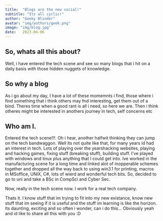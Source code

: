 ```yaml
---
title:  "Blogs are the new social!"
subtitle: "Its all cyclic!"
author: "Geeky Blinder"
avatar: "img/authors/geek.png"
image: "img/blog.jpg"
date:   2023-04-06
---
```


## So, whats all this about?
Well, i have entered the tech scene and see so many blogs that i hit on a daily basis with those hidden nuggets of knowledge. 

## So why a blog
As i go about my day, I have a lot of these momemnts i find, those where i find something that i think others may fnd interesting, get them out of a bind.
Theres time when a good rant is all i need, so here we are.
Then i think otheres might be interested in anothers journey in tech, self concerns etc

## Who am I.
Entered the tech scene!!!. Oh i hear, another halfwit thinking they can jump on the tech bandwaggon.
Well its not quite like that, for many years id had an interest in tech. Lots of playing over the yearshacking websites, playing and hacking games, fixing stuff (breaking stuff), building stuff.
I've played with windows and linux plus anything that I could get into. Ive worked in the manufacturing scene for a long time and linked alot of inopperable schemes together and dropped all the way back to using win3.1 for printing, macros in MSoffice,  UNIX, C#, lots of wierd and wonderful tech bits.
So, decided to go to uni and take a BSc in CompSci and Cyber Sec.

Now, really in the tech scene now. I work for a real tech company.

Thats it. I know stuff that im trying to fit into my new existance, know new stuff that im seeing if it is useful and the stuff im learning is like the horizon.
Its daunting, exciting and so often i wonder, can i do this... Obviously yeah and id like to share all this with you :D 
